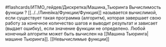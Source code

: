 #flashcards/ИТМО_гейдев/Дискретка/Машина_Тьюринга
Вычислимость функции
?
[[../../Линейка/Функции/Функция]] называется вычислимой, если существует такая программа (алгоритм), которая завершает свою работу за конечное количество шагов и выводит результат и зависает (выдает ошибку), если значение функции не определено.
Любой конечный алгоритм может быть вычислен на [[Машина Тьюринга|машине Тьюринга]].
[[Невычислимые функции]]
